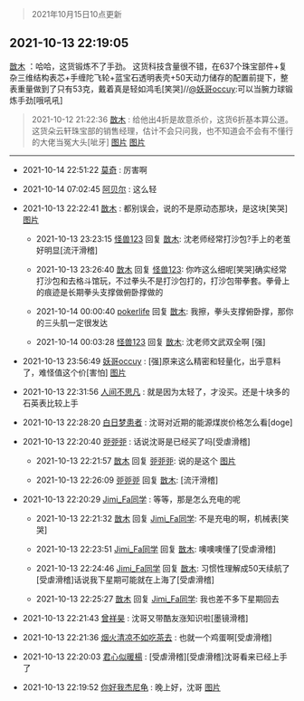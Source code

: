 > 2021年10月15日10点更新
<link rel="stylesheet" href="https://cdn.jsdelivr.net/gh/taotie6/sampleJSON@main/css/photo_show.css">
<meta name="referrer" content="no-referrer" />


 ## 2021-10-13 22:19:05 

 [㪚木](https://www.coolapk.com/feed/30670756?shareKey=MThjY2ZiMDMxNGNlNjE2NmYzZDI~) ：哈哈，这货锻炼不了手劲。
这货科技含量很不错，在637个珠宝部件+复杂三维结构表芯+手缠陀飞轮+蓝宝石透明表壳+50天动力储存的配置前提下，整表重量做到了只有53克，戴着真是轻如鸿毛[笑哭]//<a class="feed-link-uname" href="/u/妖哥occuy">@妖哥occuy</a>:可以当腕力球锻炼手劲[哦吼吼] 

<div class="album">
</div>

> 2021-10-12 21:22:36 
> [㪚木](https://www.coolapk.com/feed/30647085?shareKey=YTU2ODIwMmY1NTdiNjE2NmYzZDI~) : 给他出4折是故意杀价，这货6折基本算公道。 这货朵云轩珠宝部的销售经理，估计不会只问我，也不知道会不会有不懂行的大佬当冤大头[呲牙] 
[图片](http://image.coolapk.com/feed/2021/1012/21/1081091_96bb7460_4955_3802@954x4359.jpeg)
[图片](http://image.coolapk.com/feed/2021/1012/21/1081091_b066bc8b_4955_3804@1080x1336.jpeg)

 ------- 

- 2021-10-14 22:51:22 [莫奇](uid=131936) : 厉害啊 

- 2021-10-14 07:02:45 [阿贝尔](uid=717920) : 这么轻 

- 2021-10-13 22:22:41 [㪚木](uid=1081091) : 都别误会，说的不是原动态那块，是这块[笑哭] [图片](http://image.coolapk.com/feed/2021/1013/22/1081091_6e37ad6d_4916_8708@1080x1201.png)

    - 2021-10-13 23:23:15 [怪兽123](uid=2331773) 回复 [㪚木](uid=1081091): 沈老师经常打沙包?手上的老茧好明显[流汗滑稽] 

    - 2021-10-13 23:26:40 [㪚木](uid=1081091) 回复 [怪兽123](uid=2331773): 你咋这么细呢[笑哭]确实经常打沙包和去格斗馆玩，不过拳头不是打沙包打的，打沙包带拳套。拳骨上的痕迹是长期拳头支撑做俯卧撑做的 

    - 2021-10-14 00:00:40 [pokerlife](uid=575409) 回复 [㪚木](uid=1081091): 我擦，拳头支撑俯卧撑，那你的三头肌一定很发达 

    - 2021-10-14 00:03:28 [怪兽123](uid=2331773) 回复 [㪚木](uid=1081091): 沈老师文武双全啊  [强] 

- 2021-10-13 23:56:49 [妖哥occuy](uid=1388591) : [强]原来这么精密和轻量化，出乎意料了，难怪值这个价[害怕] [图片](http://image.coolapk.com/feed/2021/1013/23/1388591_cf1a0c36_0608_2587@1080x1014.jpeg)

- 2021-10-13 22:31:56 [人间不思凡](uid=2080265) : 就是因为太轻了，才没买。还是十块多的石英表比较上手 

- 2021-10-13 22:28:20 [白日梦患者](uid=533502) : 沈哥对近期的能源煤炭价格怎么看[doge] 

- 2021-10-13 22:20:40 [戼戼戼](uid=4044548) : 话说沈哥是已经买了吗[受虐滑稽] 

    - 2021-10-13 22:21:57 [㪚木](uid=1081091) 回复 [戼戼戼](uid=4044548): 说的是这个 [图片](http://image.coolapk.com/feed/2021/1013/22/1081091_6e37ad6d_4916_8708@1080x1201.png)

    - 2021-10-13 22:26:09 [戼戼戼](uid=4044548) 回复 [㪚木](uid=1081091): [流汗滑稽] 

- 2021-10-13 22:20:29 [Jimi_Fa同学](uid=658442) : 等等，那是怎么充电的呢 

    - 2021-10-13 22:21:32 [㪚木](uid=1081091) 回复 [Jimi_Fa同学](uid=658442): 不是充电的啊，机械表[笑哭] 

    - 2021-10-13 22:23:51 [Jimi_Fa同学](uid=658442) 回复 [㪚木](uid=1081091): 噢噢噢懂了[受虐滑稽] 

    - 2021-10-13 22:24:46 [Jimi_Fa同学](uid=658442) 回复 [㪚木](uid=1081091): 习惯性理解成50天续航了[受虐滑稽]话说我下星期可能就在上海了[受虐滑稽] 

    - 2021-10-13 22:25:27 [㪚木](uid=1081091) 回复 [Jimi_Fa同学](uid=658442): 我也差不多下星期回去 

- 2021-10-13 22:21:43 [曾祥昊](uid=6695078) : 沈哥又带酷友涨知识啦[墨镜滑稽] 

- 2021-10-13 22:21:36 [烟火清凉不如吃茶去](uid=4279524) : 也就一个鸡蛋啊[受虐滑稽] 

- 2021-10-13 22:20:03 [君心似暖楊](uid=3303409) : [受虐滑稽][受虐滑稽]沈哥看来已经上手了 

- 2021-10-13 22:19:52 [你好我杰尼龟](uid=12858991) : 晚上好，沈哥 [图片](http://image.coolapk.com/feed/2021/0818/22/3869634_c2ceff5c_6629_1424@100x100.gif)

